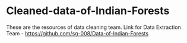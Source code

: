 # Cleaned-data-of-Indian-Forests
These are the resources of data cleaning team.
Link for Data Extraction Team - https://github.com/sg-008/Data-of-Indian-Forests
